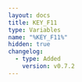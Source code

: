 ```yaml
---
layout: docs
title: KEY_F11
type: Variables
name: "%KEY_F11%"
hidden: true
changelog:
  - type: Added
    version: v0.7.2
---
```

